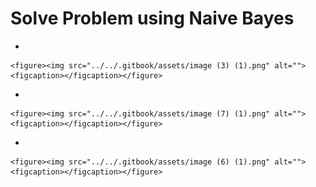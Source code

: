 # Solve Problem using Naive Bayes

*

    <figure><img src="../../.gitbook/assets/image (3) (1).png" alt=""><figcaption></figcaption></figure>
*

    <figure><img src="../../.gitbook/assets/image (7) (1).png" alt=""><figcaption></figcaption></figure>
*

    <figure><img src="../../.gitbook/assets/image (6) (1).png" alt=""><figcaption></figcaption></figure>

